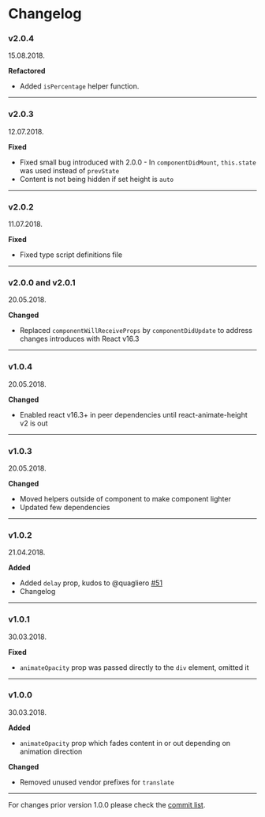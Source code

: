 # Changelog

### v2.0.4

15.08.2018.

**Refactored**

* Added `isPercentage` helper function.

-----

### v2.0.3

12.07.2018.

**Fixed**

* Fixed small bug introduced with 2.0.0 - In `componentDidMount`, `this.state` was used instead of `prevState`
* Content is not being hidden if set height is `auto`

-----

### v2.0.2

11.07.2018.

**Fixed**

* Fixed type script definitions file

-----

### v2.0.0 and v2.0.1

20.05.2018.

**Changed**

* Replaced `componentWillReceiveProps` by `componentDidUpdate` to address changes introduces with React v16.3

-----

### v1.0.4

20.05.2018.

**Changed**

* Enabled react v16.3+ in peer dependencies until react-animate-height v2 is out

-----

### v1.0.3

20.05.2018.

**Changed**

* Moved helpers outside of component to make component lighter
* Updated few dependencies

-----

### v1.0.2

21.04.2018.

**Added**

* Added `delay` prop, kudos to @quagliero [#51](https://github.com/Stanko/react-animate-height/pull/51)
* Changelog

-----

### v1.0.1

30.03.2018.

**Fixed**

* `animateOpacity` prop was passed directly to the `div` element, omitted it

-----

### v1.0.0

30.03.2018.

**Added**

* `animateOpacity` prop which fades content in or out depending on animation direction

**Changed**

* Removed unused vendor prefixes for `translate`

-----

For changes prior version 1.0.0 please check the [commit list](https://github.com/Stanko/react-animate-height/commits/master).
